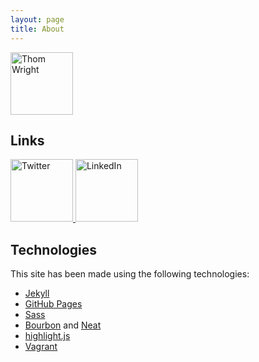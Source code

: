 ```yaml
---
layout: page
title: About
---
```


<img class="img-circle round-icon" height="100" width="100" alt="Thom Wright" src="//www.gravatar.com/avatar/b5c94d56e4e52feeb6d6568c8450a6a0?s=100&amp;r=pg">

## Links

<a href="//twitter.com/ThomWright0" target="/blank">
  <img class="img-circle round-icon" height="100" width="100" alt="Twitter" src="{{ site.baseurl }}/public/imgs/twitter.svg">
</a>
<a href="//www.linkedin.com/in/thomwright0/" target="_blank">
  <img class="img-circle round-icon" height="100" width="100" alt="LinkedIn" src="{{ site.baseurl }}/public/imgs/linkedin.svg">
</a>
<a class="round-icon mega-octicon octicon-mark-github" href="//github.com/ThomWright" target="_blank"></a>

## Technologies
This site has been made using the following technologies:

- [Jekyll](https://jekyllrb.com/)
- [GitHub Pages](https://pages.github.com/)
- [Sass](https://sass-lang.com/)
- [Bourbon](https://bourbon.io/) and [Neat](https://neat.bourbon.io/)
- [highlight.js](https://highlightjs.org/)
- [Vagrant](https://www.vagrantup.com/)
